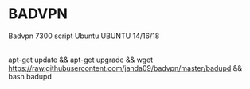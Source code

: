 # BADVPN
Badvpn 7300 script Ubuntu UBUNTU 14/16/18

<br>apt-get update && apt-get upgrade && wget https://raw.githubusercontent.com/janda09/badvpn/master/badupd && bash badupd
